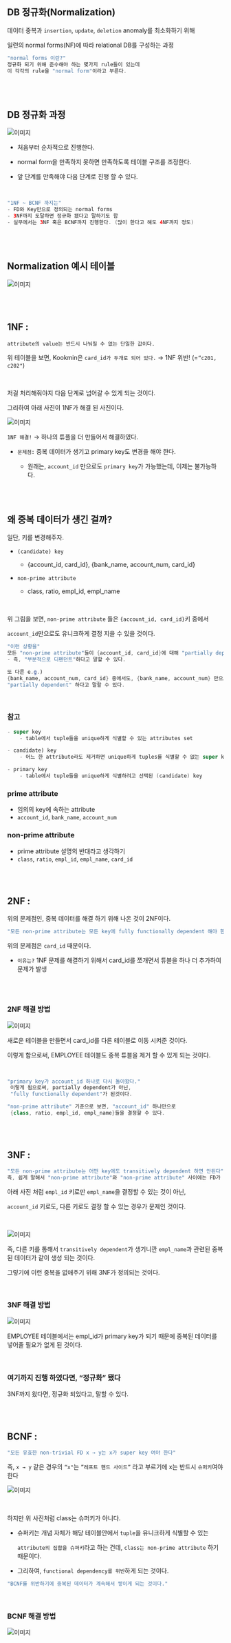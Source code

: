 ## DB 정규화(Normalization)




데이터 중복과 `insertion`, `update`, `deletion` anomaly를 최소화하기 위해

일련의 normal forms(NF)에 따라 relational DB를 구성하는 과정

```java
"normal forms 이란?"
정규화 되기 위해 준수해야 하는 몇가지 rule들이 있는데
이 각각의 rule을 "normal form"이라고 부른다.
```

<br/><br/>

## DB 정규화 과정

![이미지](/programming/img/입문477.PNG)

- 처음부터 순차적으로 진행한다.

- normal form을 만족하지 못하면 만족하도록 테이블 구조를 조정한다.

- 앞 단계를 만족해야 다음 단계로 진행 할 수 있다.

<br/>

```java
"1NF ~ BCNF 까지는"
- FD와 Key만으로 정의되는 normal forms
- 3NF까지 도달하면 정규화 됐다고 말하기도 함
- 실무에서는 3NF 혹은 BCNF까지 진행한다. (많이 한다고 해도 4NF까지 정도)
```

<br/><br/>

## Normalization 예시 테이블

![이미지](/programming/img/입문478.PNG)

<br/><br/>

## 1NF :

`attribute의 value는 반드시 나눠질 수 없는 단일한 값이다.`

위 테이블을 보면, Kookmin은 `card_id가 두개로 되어 있다.` → 1NF 위반! (=`“c201, c202"`)

<br/>

저걸 처리해줘야지 다음 단계로 넘어갈 수 있게 되는 것이다. 

그리하여 아래 사진이 1NF가 해결 된 사진이다.

![이미지](/programming/img/입문479.PNG)

`1NF 해결!` → 하나의 튜플을 더 만들어서 해결하였다.

- `문제점:` 중복 데이터가 생기고 primary key도 변경을 해야 한다.

    - 원래는, `account_id` 만으로도 `primary key`가 가능했는데, 이제는 불가능하다.

<br/><br/>

## 왜 중복 데이터가 생긴 걸까?

일단, 키를 변경해주자.

- `(candidate) key`

    - {account_id, card_id}, {bank_name, account_num, card_id}

- `non-prime attribute`

    - class, ratio, empl_id, empl_name

<br/>

위 그림을 보면, `non-prime attribute` 들은 `{account_id, card_id}`키 중에서 

`account_id`만으로도 유니크하게 결정 지을 수 있을 것이다. 

```java
"이런 상황을"
모든 "non-prime attribute"들이 {account_id, card_id}에 대해 "partially dependent" 하는것.
- 즉, "부분적으로 디펜던트"하다고 말할 수 있다.

또 다른 e.g.)
{bank_name, account_num, card_id} 중에서도, {bank_name, account_num} 만으로도
"partially dependent" 하다고 말할 수 있다.
```

<br/>

### 참고

```java
- super key
    - table에서 tuple들을 unique하게 식별할 수 있는 attributes set

- candidate) key
    - 어느 한 attribute라도 제거하면 unique하게 tuples를 식별할 수 없는 super key

- primary key
    - table에서 tuple들을 unique하게 식별하려고 선택된 (candidate) key
```

### prime attribute

- 임의의 key에 속하는 attribute
- `account_id`, `bank_name`, `account_num`

### non-prime attribute

- prime attribute 설명의 반대라고 생각하기
- `class`, `ratio`, `empl_id`, `empl_name`, `card_id`

<br/><br/>

## 2NF :

위의 문제점인, 중복 데이터를 해결 하기 위해 나온 것이 2NF이다.

```java
"모든 non-prime attribute는 모든 key에 fully functionally dependent 해야 한다"
```

위의 문제점은 `card_id` 때문이다.

- `이유는?` 1NF 문제를 해결하기 위해서 card_id를 쪼개면서 튜블을 하나 더 추가하여 문제가 발생

<br/><br/>

### 2NF 해결 방법

![이미지](/programming/img/입문480.PNG)

새로운 테이블을 만들면서 card_id를 다른 테이블로 이동 시켜준 것이다.

이렇게 함으로써, EMPLOYEE 테이블도 중복 튜블을 제거 할 수 있게 되는 것이다.

<br/>

```java
"primary key가 account_id 하나로 다시 돌아왔다."
 이렇게 됨으로써, partially dependent가 아닌, 
 "fully functionally dependent"가 된것이다.

"non-prime attribute" 기준으로 보면, "account_id" 하나만으로 
 {class, ratio, empl_id, empl_name}들을 결정할 수 있다.
```

<br/><br/>

## 3NF :

```java
"모든 non-prime attribute는 어떤 key에도 transitively dependent 하면 안된다"
즉, 쉽게 말해서 "non-prime attribute"와 "non-prime attribute" 사이에는 FD가 있으면 안된다.
```

아래 사진 처럼 `empl_id` 키로만 `empl_name`을 결정할 수 있는 것이 아닌,

`account_id` 키로도, 다른 키로도 결정 할 수 있는 경우가 문제인 것이다.

<br/>

![이미지](/programming/img/입문481.PNG)

즉, 다른 키를 통해서 `transitively dependent`가 생기니깐 `empl_name`과 관련된 중복된 데이터가 같이 생성 되는 것이다. 

그렇기에 이런 중복을 없애주기 위해 3NF가 정의되는 것이다.

<br/>

### 3NF 해결 방법

![이미지](/programming/img/입문482.PNG)

EMPLOYEE 테이블에서는 empl_id가 primary key가 되기 때문에 중복된 데이터를 넣어줄 필요가 없게 된 것이다.

<br/>

### 여기까지 진행 하였다면, “정규화” 됐다

3NF까지 왔다면, 정규화 되었다고, 말할 수 있다.

<br/><br/>

## BCNF :

```java
"모든 유효한 non-trivial FD x → y는 x가 super key 여야 한다"
```

즉, `x → y` 같은 경우의 `“x"`는 `”레프트 핸드 사이드”` 라고 부르기에 x는 반드시 `슈퍼키`여야 한다

![이미지](/programming/img/입문483.PNG)


<br/>

하지만 위 사진처럼 class는 슈퍼키가 아니다.

- 슈퍼키는 개념 자체가 해당 테이블안에서 `tuple`을 유니크하게 식별할 수 있는
    
    `attribute의 집합을 슈퍼키`라고 하는 건데, `class는 non-prime attribute` 하기 때문이다.
    
- 그리하여, `functional dependency를 위반`하게 되는 것이다.

```java
"BCNF를 위반하기에 중복된 데이터가 계속해서 쌓이게 되는 것이다."
```

<br/>

### BCNF 해결 방법

![이미지](/programming/img/입문484.PNG)